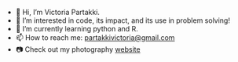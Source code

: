 - 👋 Hi, I’m Victoria Partakki.
- 👀 I’m interested in code, its impact, and its use in problem solving! 
- 🌱 I’m currently learning python and R.
- 📫 How to reach me: partakkivictoria@gmail.com 
- 📷 Check out my photography [website](https://vpartakki.github.io/)

<!---
vpartakki/vpartakki is a ✨ special ✨ repository because its `README.md` (this file) appears on your GitHub profile.
You can click the Preview link to take a look at your changes.
--->
